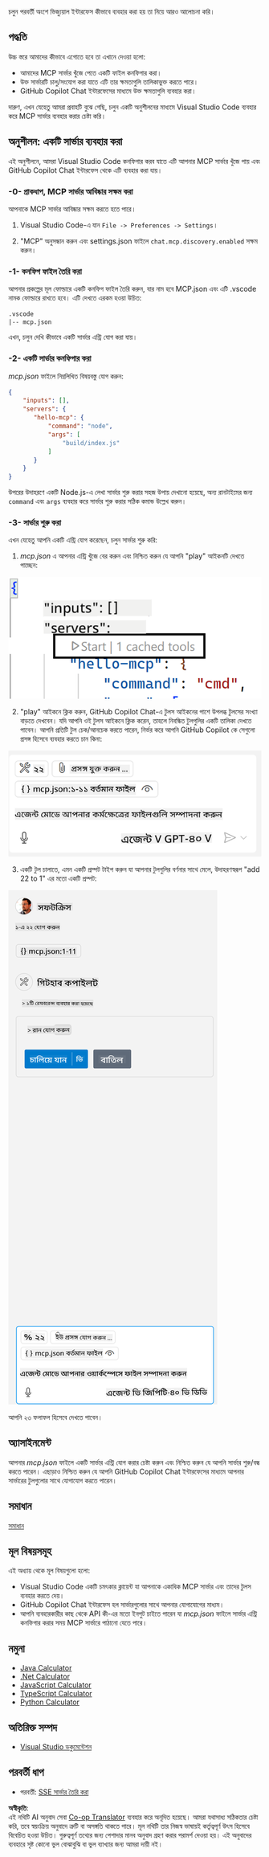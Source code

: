 <!--
CO_OP_TRANSLATOR_METADATA:
{
  "original_hash": "54e9ffc5dba01afcb8880a9949fd1881",
  "translation_date": "2025-07-04T16:31:17+00:00",
  "source_file": "03-GettingStarted/04-vscode/README.md",
  "language_code": "bn"
}
-->
চলুন পরবর্তী অংশে ভিজ্যুয়াল ইন্টারফেস কীভাবে ব্যবহার করা হয় তা নিয়ে আরও আলোচনা করি।

## পদ্ধতি

উচ্চ স্তরে আমাদের কীভাবে এগোতে হবে তা এখানে দেওয়া হলো:

- আমাদের MCP সার্ভার খুঁজে পেতে একটি ফাইল কনফিগার করা।
- উক্ত সার্ভারটি চালু/সংযোগ করা যাতে এটি তার ক্ষমতাগুলি তালিকাভুক্ত করতে পারে।
- GitHub Copilot Chat ইন্টারফেসের মাধ্যমে উক্ত ক্ষমতাগুলি ব্যবহার করা।

দারুণ, এখন যেহেতু আমরা প্রবাহটি বুঝে গেছি, চলুন একটি অনুশীলনের মাধ্যমে Visual Studio Code ব্যবহার করে MCP সার্ভার ব্যবহার করার চেষ্টা করি।

## অনুশীলন: একটি সার্ভার ব্যবহার করা

এই অনুশীলনে, আমরা Visual Studio Code কনফিগার করব যাতে এটি আপনার MCP সার্ভার খুঁজে পায় এবং GitHub Copilot Chat ইন্টারফেস থেকে এটি ব্যবহার করা যায়।

### -0- প্রাকধাপ, MCP সার্ভার আবিষ্কার সক্ষম করা

আপনাকে MCP সার্ভার আবিষ্কার সক্ষম করতে হতে পারে।

1. Visual Studio Code-এ যান `File -> Preferences -> Settings`।

2. "MCP" অনুসন্ধান করুন এবং settings.json ফাইলে `chat.mcp.discovery.enabled` সক্ষম করুন।

### -1- কনফিগ ফাইল তৈরি করা

আপনার প্রকল্পের মূল ফোল্ডারে একটি কনফিগ ফাইল তৈরি করুন, যার নাম হবে MCP.json এবং এটি .vscode নামক ফোল্ডারে রাখতে হবে। এটি দেখতে এরকম হওয়া উচিত:

```text
.vscode
|-- mcp.json
```

এখন, চলুন দেখি কীভাবে একটি সার্ভার এন্ট্রি যোগ করা যায়।

### -2- একটি সার্ভার কনফিগার করা

*mcp.json* ফাইলে নিম্নলিখিত বিষয়বস্তু যোগ করুন:

```json
{
    "inputs": [],
    "servers": {
       "hello-mcp": {
           "command": "node",
           "args": [
               "build/index.js"
           ]
       }
    }
}
```

উপরের উদাহরণে একটি Node.js-এ লেখা সার্ভার শুরু করার সহজ উপায় দেখানো হয়েছে, অন্য রানটাইমের জন্য `command` এবং `args` ব্যবহার করে সার্ভার শুরু করার সঠিক কমান্ড উল্লেখ করুন।

### -3- সার্ভার শুরু করা

এখন যেহেতু আপনি একটি এন্ট্রি যোগ করেছেন, চলুন সার্ভার শুরু করি:

1. *mcp.json* এ আপনার এন্ট্রি খুঁজে বের করুন এবং নিশ্চিত করুন যে আপনি "play" আইকনটি দেখতে পাচ্ছেন:

  ![Visual Studio Code-এ সার্ভার শুরু করা](../../../../translated_images/vscode-start-server.8e3c986612e3555de47e5b1e37b2f3020457eeb6a206568570fd74a17e3796ad.bn.png)  

2. "play" আইকনে ক্লিক করুন, GitHub Copilot Chat-এ টুলস আইকনের পাশে উপলব্ধ টুলসের সংখ্যা বাড়তে দেখবেন। যদি আপনি ওই টুলস আইকনে ক্লিক করেন, তাহলে নিবন্ধিত টুলগুলির একটি তালিকা দেখতে পাবেন। আপনি প্রতিটি টুল চেক/আনচেক করতে পারেন, নির্ভর করে আপনি GitHub Copilot কে সেগুলো প্রসঙ্গ হিসেবে ব্যবহার করতে চান কিনা:

  ![Visual Studio Code-এ টুলস আইকন](../../../../translated_images/vscode-tool.0b3bbea2fb7d8c26ddf573cad15ef654e55302a323267d8ee6bd742fe7df7fed.bn.png)

3. একটি টুল চালাতে, এমন একটি প্রম্পট টাইপ করুন যা আপনার টুলগুলির বর্ণনার সাথে মেলে, উদাহরণস্বরূপ "add 22 to 1" এর মতো একটি প্রম্পট:

  ![GitHub Copilot থেকে একটি টুল চালানো](../../../../translated_images/vscode-agent.d5a0e0b897331060518fe3f13907677ef52b879db98c64d68a38338608f3751e.bn.png)

  আপনি ২৩ ফলাফল হিসেবে দেখতে পাবেন।

## অ্যাসাইনমেন্ট

আপনার *mcp.json* ফাইলে একটি সার্ভার এন্ট্রি যোগ করার চেষ্টা করুন এবং নিশ্চিত করুন যে আপনি সার্ভার শুরু/বন্ধ করতে পারেন। এছাড়াও নিশ্চিত করুন যে আপনি GitHub Copilot Chat ইন্টারফেসের মাধ্যমে আপনার সার্ভারের টুলগুলোর সাথে যোগাযোগ করতে পারেন।

## সমাধান

[সমাধান](./solution/README.md)

## মূল বিষয়সমূহ

এই অধ্যায় থেকে মূল বিষয়গুলো হলো:

- Visual Studio Code একটি চমৎকার ক্লায়েন্ট যা আপনাকে একাধিক MCP সার্ভার এবং তাদের টুলস ব্যবহার করতে দেয়।
- GitHub Copilot Chat ইন্টারফেস হল সার্ভারগুলোর সাথে আপনার যোগাযোগের মাধ্যম।
- আপনি ব্যবহারকারীর কাছ থেকে API কী-এর মতো ইনপুট চাইতে পারেন যা *mcp.json* ফাইলে সার্ভার এন্ট্রি কনফিগার করার সময় MCP সার্ভারে পাঠানো যেতে পারে।

## নমুনা

- [Java Calculator](../samples/java/calculator/README.md)
- [.Net Calculator](../../../../03-GettingStarted/samples/csharp)
- [JavaScript Calculator](../samples/javascript/README.md)
- [TypeScript Calculator](../samples/typescript/README.md)
- [Python Calculator](../../../../03-GettingStarted/samples/python)

## অতিরিক্ত সম্পদ

- [Visual Studio ডকুমেন্টেশন](https://code.visualstudio.com/docs/copilot/chat/mcp-servers)

## পরবর্তী ধাপ

- পরবর্তী: [SSE সার্ভার তৈরি করা](../05-sse-server/README.md)

**অস্বীকৃতি**:  
এই নথিটি AI অনুবাদ সেবা [Co-op Translator](https://github.com/Azure/co-op-translator) ব্যবহার করে অনূদিত হয়েছে। আমরা যথাসাধ্য সঠিকতার চেষ্টা করি, তবে স্বয়ংক্রিয় অনুবাদে ত্রুটি বা অসঙ্গতি থাকতে পারে। মূল নথিটি তার নিজস্ব ভাষায়ই কর্তৃত্বপূর্ণ উৎস হিসেবে বিবেচিত হওয়া উচিত। গুরুত্বপূর্ণ তথ্যের জন্য পেশাদার মানব অনুবাদ গ্রহণ করার পরামর্শ দেওয়া হয়। এই অনুবাদের ব্যবহারে সৃষ্ট কোনো ভুল বোঝাবুঝি বা ভুল ব্যাখ্যার জন্য আমরা দায়ী নই।
